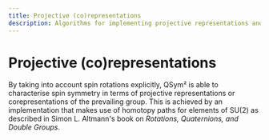 ```yaml
---
title: Projective (co)representations
description: Algorithms for implementing projective representations and corepresentations
---
```


# Projective (co)representations

By taking into account spin rotations explicitly, QSym² is able to characterise spin symmetry in terms of projective representations or corepresentations of the prevailing group.
This is achieved by an implementation that makes use of homotopy paths for elements of $\mathsf{SU}(2)$ as described in Simon L. Altmann's book on *Rotations, Quaternions, and Double Groups*.

